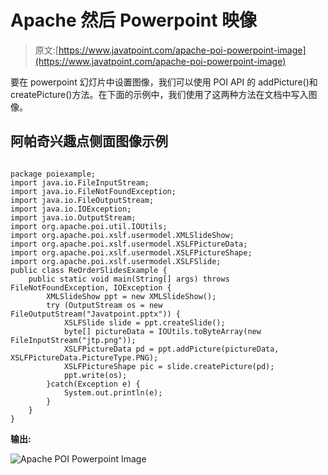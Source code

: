 # Apache 然后 Powerpoint 映像

> 原文:[https://www.javatpoint.com/apache-poi-powerpoint-image](https://www.javatpoint.com/apache-poi-powerpoint-image)

要在 powerpoint 幻灯片中设置图像，我们可以使用 POI API 的 addPicture()和 createPicture()方法。在下面的示例中，我们使用了这两种方法在文档中写入图像。

## 阿帕奇兴趣点侧面图像示例

```

package poiexample;
import java.io.FileInputStream;
import java.io.FileNotFoundException;
import java.io.FileOutputStream;
import java.io.IOException;
import java.io.OutputStream;
import org.apache.poi.util.IOUtils;
import org.apache.poi.xslf.usermodel.XMLSlideShow;
import org.apache.poi.xslf.usermodel.XSLFPictureData;
import org.apache.poi.xslf.usermodel.XSLFPictureShape;
import org.apache.poi.xslf.usermodel.XSLFSlide;
public class ReOrderSlidesExample {
	public static void main(String[] args) throws FileNotFoundException, IOException {
		XMLSlideShow ppt = new XMLSlideShow();
	    try (OutputStream os = new FileOutputStream("Javatpoint.pptx")) {	
		    XSLFSlide slide = ppt.createSlide();
		    byte[] pictureData = IOUtils.toByteArray(new FileInputStream("jtp.png"));
		    XSLFPictureData pd = ppt.addPicture(pictureData, XSLFPictureData.PictureType.PNG);
		    XSLFPictureShape pic = slide.createPicture(pd);
		    ppt.write(os);
	    }catch(Exception e) {
	    	System.out.println(e);
	    }
	}
}

```

**输出:**

![Apache POI Powerpoint Image](../Images/175b8cb75af84a9af57532819a02a2db.png)